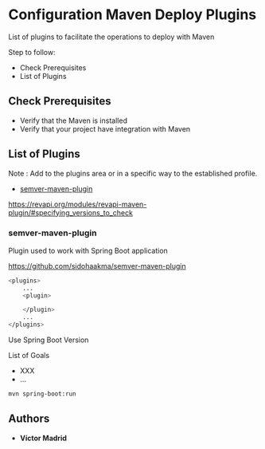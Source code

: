 # Configuration Maven Deploy Plugins

List of plugins to facilitate the operations to deploy with Maven

Step to follow:

* Check Prerequisites
* List of Plugins

## Check Prerequisites

* Verify that the Maven is installed
* Verify that your project have integration with Maven


## List of Plugins

Note : Add to the plugins area <plugins> or in a specific way to the established profile.

- [semver-maven-plugin](#semver-maven-plugin)


https://revapi.org/modules/revapi-maven-plugin/#specifying_versions_to_check


### <a name="semver-maven-plugin">semver-maven-plugin</a>

Plugin used to work with Spring Boot application

https://github.com/sidohaakma/semver-maven-plugin

```bash
<plugins>
	...
	<plugin>

	</plugin>
	...
</plugins>
```

Use Spring Boot Version

List of Goals
* XXX
* ...

```bash
mvn spring-boot:run
```





## Authors

* **Víctor Madrid**
